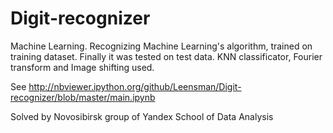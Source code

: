 # Digit-recognizer
Machine Learning. Recognizing Machine Learning's algorithm, trained on training dataset. Finally it was tested on test data. KNN classificator, Fourier transform and Image shifting used.

See http://nbviewer.ipython.org/github/Leensman/Digit-recognizer/blob/master/main.ipynb

Solved by Novosibirsk group of Yandex School of Data Analysis
